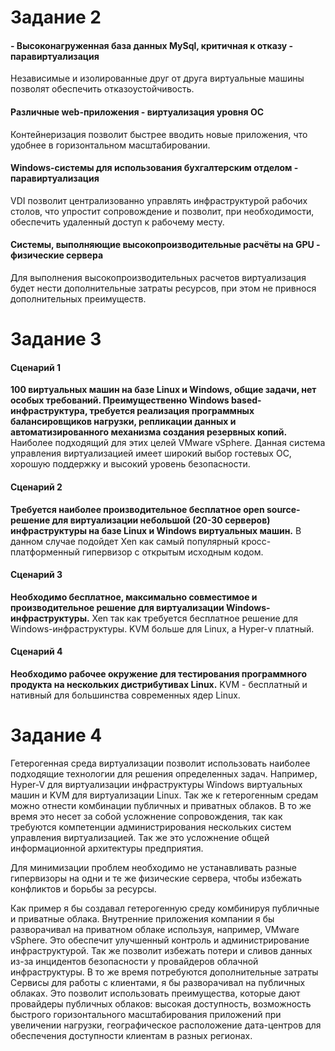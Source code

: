 # Задание 2
#### - Высоконагруженная база данных MySql, критичная к отказу - паравиртуализация
Независимые и изолированные друг от друга виртуальные машины позволят обеспечить отказоустойчивость.
#### Различные web-приложения - виртуализация уровня ОС
Контейнеризация позволит быстрее вводить новые приложения, что удобнее в горизонтальном масштабировании.
#### Windows-системы для использования бухгалтерским отделом - паравиртуализация
VDI позволит централизованно управлять инфраструктурой рабочих столов, что упростит сопровождение и позволит, при необходимости, обеспечить удаленный доступ к рабочему месту.
#### Cистемы, выполняющие высокопроизводительные расчёты на GPU - физические сервера
Для выполнения высокопроизводительных расчетов виртуализация будет нести дополнительные затраты ресурсов, при этом не привнося дополнительных преимуществ.

# Задание 3
#### Сценарий 1
**100 виртуальных машин на базе Linux и Windows, общие задачи, нет особых требований. Преимущественно Windows based-инфраструктура, требуется реализация программных балансировщиков нагрузки, репликации данных и автоматизированного механизма создания резервных копий.**
Наиболее подходящий для этих целей VMware vSphere. Данная система управления виртуализацией имеет широкий выбор гостевых ОС, хорошую поддержку и высокий уровень безопасности.
#### Сценарий 2
**Требуется наиболее производительное бесплатное open source-решение для виртуализации небольшой (20-30 серверов) инфраструктуры на базе Linux и Windows виртуальных машин.**
В данном случае подойдет Xen как самый популярный кросс-платформенный гипервизор с открытым исходным кодом.
#### Сценарий 3
**Необходимо бесплатное, максимально совместимое и производительное решение для виртуализации Windows-инфраструктуры.**
Xen так как требуется бесплатное решение для Windows-инфраструктуры. KVM больше для Linux, а Hyper-v платный.
#### Сценарий 4
**Необходимо рабочее окружение для тестирования программного продукта на нескольких дистрибутивах Linux.**
KVM - бесплатный и нативный для большинства современных ядер Linux.

# Задание 4
Гетерогенная среда виртуализации позволит использовать наиболее подходящие технологии для решения определенных задач. Например, Hyper-V для виртуализации инфраструктуры Windows виртуальных машин и KVM для виртуализации Linux. Так же к гетерогенным средам можно отнести комбинации публичных и приватных облаков.
В то же время это несет за собой усложнение сопровождения, так как требуются компетенции администрирования нескольких систем управления виртуализацией. Так же это усложнение общей информационной архитектуры предприятия.

Для минимизации проблем необходимо не устанавливать разные гипервизоры на одни и те же физические сервера, чтобы избежать конфликтов и борьбы за ресурсы.

Как пример я бы создавал гетерогенную среду комбинируя публичные и приватные облака. 
Внутренние приложения компании я бы разворачивал на приватном облаке используя, например, VMware vSphere. Это обеспечит улучшенный контроль и администрирование инфраструктурой. Так же позволит избежать потери и сливов данных из-за инцидентов безопасности у провайдеров облачной инфраструктуры. В то же время потребуются дополнительные затраты 
Сервисы для работы с клиентами, я бы разворачивал на публичных облаках. Это позволит использовать преимущества, которые дают провайдеры публичных облаков: высокая доступность, возможность быстрого горизонтального масштабирования приложений при увеличении нагрузки, географическое расположение дата-центров для обеспечения доступности клиентам в разных регионах.
